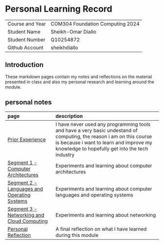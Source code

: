 # Personal Learning Record

|      |      |
|:---- |:---- |
| Course and Year | COM304 Foundation Computing 2024 | 
| Student Name | Sheikh-Omar Diallo |
| Student Number | Q10254872 |
| Github Account |sheikhdiallo|

## Introduction

These markdown pages contain my notes and reflections on the material presented in class and also my personal research and learning around the module.

## personal notes

| page    | description |
|:--------|:------------|
|[Prior Experience](../personal_learning_record/priorExperience.md) |I have never used any programming tools and have a very basic undestand of computing, the reason i am on this course is because i want to learn and improve my knowledge to hopefully get into the tech industry |
|[Segment 1 - Computer Architectures](../personal_learning_record/segment1.md) | Experiments and learning about computer architectures |
|[Segment 2 - Languages and Operating Systems](../personal_learning_record/segment2.md) | Experiments and learning about computer languages and operating systems |
|[Segment 3 - Networking and Cloud Computing](../personal_learning_record/segment3.md) |  Experiments and learning about networking |
|[Personal Reflection](../personal_learning_record/personalReflection.md) |A final reflection on what I have learned during this module |



